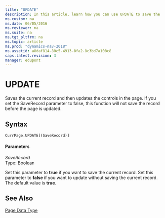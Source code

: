 ```yaml
---
title: "UPDATE"
description: In this article, learn how you can use UPDATE to save the current record and then updates the controls in the page.  
ms.custom: na
ms.date: 06/05/2016
ms.reviewer: na
ms.suite: na
ms.tgt_pltfrm: na
ms.topic: article
ms.prod: "dynamics-nav-2018"
ms.assetid: a8daf814-80c5-4913-8fa2-8c3bd7a108c8
caps.latest.revision: 3
manager: edupont
---
```

# UPDATE
Saves the current record and then updates the controls in the page. If you set the SaveRecord parameter to false, this function will not save the record before the page is updated.  
  
## Syntax  
  
```vb  
CurrPage.UPDATE[(SaveRecord)]  
```  
  
#### Parameters  
 *SaveRecord*  
 Type: Boolean  
  
 Set this parameter to **true** if you want to save the current record. Set this parameter to **false** if you want to update without saving the current record. The default value is **true**.  
  
## See Also  
 [Page Data Type](Page-Data-Type.md)